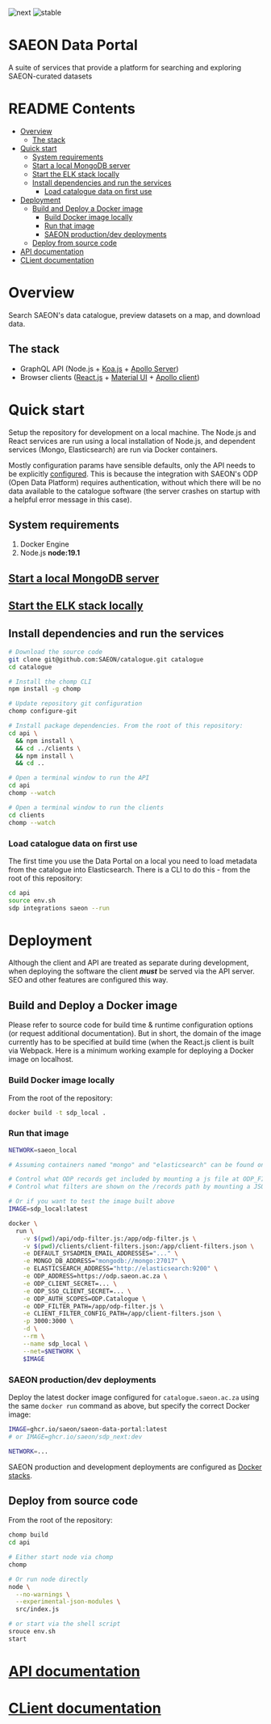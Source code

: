 ![next](https://github.com/SAEON/catalogue/workflows/deployment@next/badge.svg?branch=next)
![stable](https://github.com/SAEON/catalogue/workflows/deployment@stable/badge.svg?branch=stable)

# SAEON Data Portal

A suite of services that provide a platform for searching and exploring SAEON-curated datasets

# README Contents

<!-- START doctoc generated TOC please keep comment here to allow auto update -->
<!-- DON'T EDIT THIS SECTION, INSTEAD RE-RUN doctoc TO UPDATE -->

- [Overview](#overview)
  - [The stack](#the-stack)
- [Quick start](#quick-start)
  - [System requirements](#system-requirements)
  - [Start a local MongoDB server](#start-a-local-mongodb-server)
  - [Start the ELK stack locally](#start-the-elk-stack-locally)
  - [Install dependencies and run the services](#install-dependencies-and-run-the-services)
    - [Load catalogue data on first use](#load-catalogue-data-on-first-use)
- [Deployment](#deployment)
  - [Build and Deploy a Docker image](#build-and-deploy-a-docker-image)
    - [Build Docker image locally](#build-docker-image-locally)
    - [Run that image](#run-that-image)
    - [SAEON production/dev deployments](#saeon-productiondev-deployments)
  - [Deploy from source code](#deploy-from-source-code)
- [API documentation](#api-documentation)
- [CLient documentation](#client-documentation)

<!-- END doctoc generated TOC please keep comment here to allow auto update -->

# Overview
Search SAEON's data catalogue, preview datasets on a map, and download data.

## The stack

- GraphQL API (Node.js + [Koa.js](https://koajs.com/) + [Apollo Server](https://www.apollographql.com/docs/apollo-server/))
- Browser clients ([React.js](https://reactjs.org/) + [Material UI](https://material-ui.com/) + [Apollo client](https://www.apollographql.com/apollo-client))

# Quick start

Setup the repository for development on a local machine. The Node.js and React services are run using a local installation of Node.js, and dependent services (Mongo, Elasticsearch) are run via Docker containers.

Mostly configuration params have sensible defaults, only the API needs to be explicitly [configured](/src/api#environment-configuration). This is because the integration with SAEON's ODP (Open Data Platform) requires authentication, without which there will be no data available to the catalogue software (the server crashes on startup with a helpful error message in this case).

## System requirements

1. Docker Engine
2. Node.js **node:19.1**

## [Start a local MongoDB server](https://github.com/SAEON/mongo#local-development)

## [Start the ELK stack locally](https://github.com/SAEON/elk-stack#local-development)

## Install dependencies and run the services

```sh
# Download the source code
git clone git@github.com:SAEON/catalogue.git catalogue
cd catalogue

# Install the chomp CLI
npm install -g chomp

# Update repository git configuration
chomp configure-git

# Install package dependencies. From the root of this repository:
cd api \
  && npm install \
  && cd ../clients \
  && npm install \
  && cd ..

# Open a terminal window to run the API
cd api
chomp --watch

# Open a terminal window to run the clients
cd clients
chomp --watch
```

### Load catalogue data on first use
The first time you use the Data Portal on a local you need to load metadata from the catalogue into Elasticsearch. There is a CLI to do this - from the root of this repository:

```sh
cd api
source env.sh
sdp integrations saeon --run
```

# Deployment
Although the client and API are treated as separate during development, when deploying the software the client ***must*** be served via the API server. SEO and other features are configured this way.

## Build and Deploy a Docker image
Please refer to source code for build time & runtime configuration options (or request additional documentation). But in short, the domain of the image currently has to be specified at build time (when the React.js client is built via Webpack. Here is a minimum working example for deploying a Docker image on localhost.

### Build Docker image locally
From the root of the repository:

```sh
docker build -t sdp_local .
```

### Run that image

```sh
NETWORK=saeon_local

# Assuming containers named "mongo" and "elasticsearch" can be found on the "saeon_local" network

# Control what ODP records get included by mounting a js file at ODP_FILTER_PATH
# Control what filters are shown on the /records path by mounting a JSON file at CLIENT_FILTER_CONFIG_PATH

# Or if you want to test the image built above
IMAGE=sdp_local:latest

docker \
  run \
    -v $(pwd)/api/odp-filter.js:/app/odp-filter.js \
    -v $(pwd)/clients/client-filters.json:/app/client-filters.json \
    -e DEFAULT_SYSADMIN_EMAIL_ADDRESSES="..." \
    -e MONGO_DB_ADDRESS="mongodb://mongo:27017" \
    -e ELASTICSEARCH_ADDRESS="http://elasticsearch:9200" \
    -e ODP_ADDRESS=https://odp.saeon.ac.za \
    -e ODP_CLIENT_SECRET=... \
    -e ODP_SSO_CLIENT_SECRET=... \
    -e ODP_AUTH_SCOPES=ODP.Catalogue \
    -e ODP_FILTER_PATH=/app/odp-filter.js \
    -e CLIENT_FILTER_CONFIG_PATH=/app/client-filters.json \
    -p 3000:3000 \
    -d \
    --rm \
    --name sdp_local \
    --net=$NETWORK \
    $IMAGE
```


### SAEON production/dev deployments
Deploy the latest docker image configured for `catalogue.saeon.ac.za` using the same `docker run` command as above, but specify the correct Docker image:

```sh
IMAGE=ghcr.io/saeon/saeon-data-portal:latest
# or IMAGE=ghcr.io/saeon/sdp_next:dev

NETWORK=...
```

SAEON production and development deployments are configured as [Docker stacks](/deploy/).

## Deploy from source code
From the root of the repository:

```sh
chomp build
cd api

# Either start node via chomp
chomp

# Or run node directly
node \
  --no-warnings \
  --experimental-json-modules \
  src/index.js

# or start via the shell script
srouce env.sh
start
```

# [API documentation](api/)
# [CLient documentation](clients/)